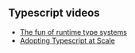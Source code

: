 ## Typescript videos

- [The fun of runtime type systems](https://www.youtube.com/watch?v=010daBQPFmw)
- [Adopting Typescript at Scale](https://www.youtube.com/watch?v=P-J9Eg7hJwE)
